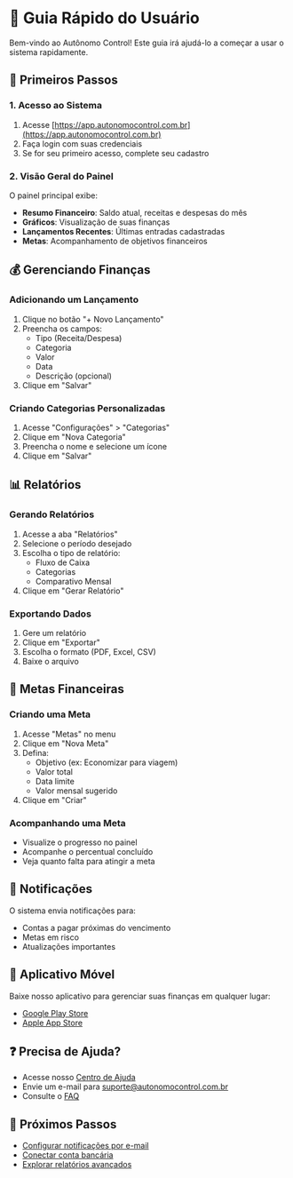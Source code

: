 # 🚀 Guia Rápido do Usuário

Bem-vindo ao Autônomo Control! Este guia irá ajudá-lo a começar a usar o sistema rapidamente.

## 📱 Primeiros Passos

### 1. Acesso ao Sistema
1. Acesse [https://app.autonomocontrol.com.br](https://app.autonomocontrol.com.br)
2. Faça login com suas credenciais
3. Se for seu primeiro acesso, complete seu cadastro

### 2. Visão Geral do Painel

O painel principal exibe:
- **Resumo Financeiro**: Saldo atual, receitas e despesas do mês
- **Gráficos**: Visualização de suas finanças
- **Lançamentos Recentes**: Últimas entradas cadastradas
- **Metas**: Acompanhamento de objetivos financeiros

## 💰 Gerenciando Finanças

### Adicionando um Lançamento
1. Clique no botão "+ Novo Lançamento"
2. Preencha os campos:
   - Tipo (Receita/Despesa)
   - Categoria
   - Valor
   - Data
   - Descrição (opcional)
3. Clique em "Salvar"

### Criando Categorias Personalizadas
1. Acesse "Configurações" > "Categorias"
2. Clique em "Nova Categoria"
3. Preencha o nome e selecione um ícone
4. Clique em "Salvar"

## 📊 Relatórios

### Gerando Relatórios
1. Acesse a aba "Relatórios"
2. Selecione o período desejado
3. Escolha o tipo de relatório:
   - Fluxo de Caixa
   - Categorias
   - Comparativo Mensal
4. Clique em "Gerar Relatório"

### Exportando Dados
1. Gere um relatório
2. Clique em "Exportar"
3. Escolha o formato (PDF, Excel, CSV)
4. Baixe o arquivo

## 🎯 Metas Financeiras

### Criando uma Meta
1. Acesse "Metas" no menu
2. Clique em "Nova Meta"
3. Defina:
   - Objetivo (ex: Economizar para viagem)
   - Valor total
   - Data limite
   - Valor mensal sugerido
4. Clique em "Criar"

### Acompanhando uma Meta
- Visualize o progresso no painel
- Acompanhe o percentual concluído
- Veja quanto falta para atingir a meta

## 🔔 Notificações

O sistema envia notificações para:
- Contas a pagar próximas do vencimento
- Metas em risco
- Atualizações importantes

## 📱 Aplicativo Móvel

Baixe nosso aplicativo para gerenciar suas finanças em qualquer lugar:
- [Google Play Store](#)
- [Apple App Store](#)

## ❓ Precisa de Ajuda?

- Acesse nosso [Centro de Ajuda](#)
- Envie um e-mail para suporte@autonomocontrol.com.br
- Consulte o [FAQ](#)

## 📅 Próximos Passos

- [Configurar notificações por e-mail](#)
- [Conectar conta bancária](#)
- [Explorar relatórios avançados](#)
